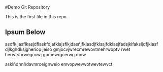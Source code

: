 #Demo Git Repository

This is the first file in this repo.

## Ipsum Below

asdfkljasflkasjdflaskfdjafklajsflkjdasñjfklasdjfklsajfdklasjfadsjklfaksljdfjklasfdjlkghdksjgheriop jeiso gmjocvjwrecmrewovtmehrwoptv rwet herwtvhrwegocwj gomewrgcerwg mnw

asklñdhnñdavmroeignweio emvopwevwotwevtewvct

